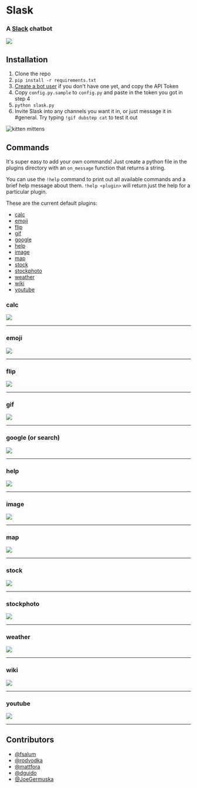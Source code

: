 # Slask
### A [Slack](https://slack.com/) chatbot

![](https://travis-ci.org/llimllib/slask.svg)

## Installation

1. Clone the repo
2. `pip install -r requirements.txt`
3. [Create a bot user](https://my.slack.com/services/new/bot) if you don't have one yet, and copy the API Token
4. Copy `config.py.sample` to `config.py` and paste in the token you got in step 4
5. `python slask.py`
6. Invite Slask into any channels you want it in, or just message it in #general. Try typing `!gif dubstep cat` to test it out

![kitten mittens](http://i.imgur.com/xhmD6QO.png)

## Commands

It's super easy to add your own commands! Just create a python file in the plugins directory with an `on_message` function that returns a string.

You can use the `!help` command to print out all available commands and a brief help message about them. `!help <plugin>` will return just the help for a particular plugin.

These are the current default plugins:

* [calc](https://github.com/llimllib/slask#calc)
* [emoji](https://github.com/llimllib/slask#emoji)
* [flip](https://github.com/llimllib/slask#flip)
* [gif](https://github.com/llimllib/slask#gif)
* [google](https://github.com/llimllib/slask#google-or-search)
* [help](https://github.com/llimllib/slask#help)
* [image](https://github.com/llimllib/slask#image)
* [map](https://github.com/llimllib/slask#map)
* [stock](https://github.com/llimllib/slask#stock)
* [stockphoto](https://github.com/llimllib/slask#stockphoto)
* [weather](https://github.com/llimllib/slask#weather)
* [wiki](https://github.com/llimllib/slask#wiki)
* [youtube](https://github.com/llimllib/slask#youtube)

### calc

![](https://raw.githubusercontent.com/llimllib/slask/master/docs/calc.png)

---

### emoji

![](https://raw.githubusercontent.com/llimllib/slask/master/docs/emoji.png)

---

### flip

![](https://raw.githubusercontent.com/llimllib/slask/master/docs/flip.png)

---

### gif

![](https://raw.githubusercontent.com/llimllib/slask/master/docs/gif.png)

---

### google (or search)

![](https://raw.githubusercontent.com/llimllib/slask/master/docs/google.png)

---

### help

![](https://raw.githubusercontent.com/llimllib/slask/master/docs/help.png)

---

### image

![](https://raw.githubusercontent.com/llimllib/slask/master/docs/image.png)

---

### map

![](https://raw.githubusercontent.com/llimllib/slask/master/docs/map.png)

---

### stock

![](https://raw.githubusercontent.com/llimllib/slask/master/docs/stock.png)

---

### stockphoto

![](https://raw.githubusercontent.com/llimllib/slask/master/docs/stockphoto.png)

---

### weather

![](https://raw.githubusercontent.com/llimllib/slask/master/docs/weather.png)

---

### wiki

![](https://raw.githubusercontent.com/llimllib/slask/master/docs/wiki.png)

---

### youtube

![](https://raw.githubusercontent.com/llimllib/slask/master/docs/youtube.png)

---

## Contributors

* [@fsalum](https://github.com/fsalum)
* [@rodvodka](https://github.com/rodvodka)
* [@mattfora](https://github.com/mattfora)
* [@dguido](https://github.com/dguido)
* [@JoeGermuska](https://github.com/JoeGermuska)
